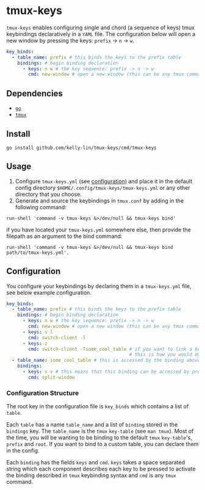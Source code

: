 # tmux-keys

`tmux-keys` enables configuring single and chord (a sequence of keys)
tmux keybindings declaratively in a `YAML` file. The configuration below will
open a new window by pressing the keys: `prefix` -> `n` -> `w`.

```yaml
key_binds:
  - table_name: prefix # this binds the keys to the prefix table
    bindings: # begin binding declaration
      - keys: n w # the key sequence: prefix -> n -> w
        cmd: new-window # open a new window (this can be any tmux command)
```

## Dependencies

- [`go`](https://go.dev/)
- [`tmux`](https://github.com/tmux/tmux/wiki)

## Install

`go install github.com/kelly-lin/tmux-keys/cmd/tmux-keys`

## Usage

1. Configure `tmux-keys.yml` (see [configuration](#configuration)) and place it
in the default config directory `$HOME/.config/tmux-keys/tmux-keys.yml`
or any other directory that you choose.
2. Generate and source the keybindings in `tmux.conf` by adding in the following
command:

```shell
run-shell 'command -v tmux-keys &>/dev/null && tmux-keys bind'
```

if you have located your `tmux-keys.yml` somewhere else, then provide the filepath
as an argument to the bind command:

```shell
run-shell 'command -v tmux-keys &>/dev/null && tmux-keys bind path/to/tmux-keys.yml'.
```

## Configuration

You configure your keybindings by declaring them in a `tmux-keys.yml` file,
see below example configuration.

```yaml
key_binds:
  - table_name: prefix # this binds the keys to the prefix table
    bindings: # begin binding declaration
      - keys: n w # the key sequence: prefix -> n -> w
        cmd: new-window # open a new window (this can be any tmux command)
      - keys: s l
        cmd: switch-client -l
      - keys: z
        cmd: switch-client -Tsome_cool_table # if you want to link a keybind to another table (declared below)
                                             # this is how you would do it.
  - table_name: some_cool_table # this is accessed by the binding above for prefix -> z
    bindings:
      - keys: s v # this means that this binding can be accessed by prefix -> z -> s -> v
        cmd: split-window
```

### Configuration Structure

The root key in the configuration file is `key_binds` which contains a list of
`table`.

Each `table` has a name `table_name` and a list of `binding` stored in
the `bindings` key. The `table_name` is the `tmux` `key-table` (see `man tmux`).
Most of the time, you will be wanting to be binding to the default `tmux`
`key-table`'s, `prefix` and `root`. If you want to bind to a custom table, you
can declare them in the config.

Each `binding` has the fields `keys` and `cmd`. `keys` takes a space separated
string which each component describes each key to be pressed to activate the
binding described in `tmux` keybinding syntax and `cmd` is any `tmux` command.
